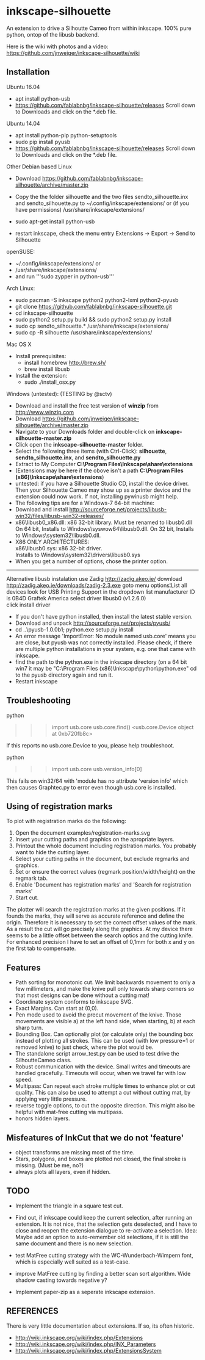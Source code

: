 inkscape-silhouette
===================

An extension to drive a Silhoutte Cameo from within inkscape.
100% pure python, ontop of the libusb backend.

Here is the wiki with photos and a video: https://github.com/jnweiger/inkscape-silhouette/wiki

Installation
------------

Ubuntu 16.04

* apt install python-usb
* https://github.com/fablabnbg/inkscape-silhouette/releases
  Scroll down to Downloads and click on the *.deb file.

Ubuntu 14.04

* apt install python-pip python-setuptools
* sudo pip install pyusb
* https://github.com/fablabnbg/inkscape-silhouette/releases
  Scroll down to Downloads and click on the *.deb file.


Other Debian based Linux

* Download https://github.com/fablabnbg/inkscape-silhouette/archive/master.zip
* Copy the the folder silhouette and the two files sendto_silhouette.inx and 
sendto_silhouette.py to ~/.config/inkscape/extensions/ or (if you have permissions)  /usr/share/inkscape/extensions/

* sudo apt-get install python-usb
* restart inkscape, check the menu entry Extensions -> Export -> Send to Silhouette


openSUSE:

* ~/.config/inkscape/extensions/ or
* /usr/share/inkscape/extensions/
* and run '''sudo zypper in python-usb'''

Arch Linux:
* sudo pacman -S inkscape python2 python2-lxml python2-pyusb
* git clone https://github.com/fablabnbg/inkscape-silhouette.git
* cd inkscape-silhouette
* sudo python2 setup.py build && sudo python2 setup.py install
* sudo cp sendto_silhouette.* /usr/share/inkscape/extensions/
* sudo cp -R silhouette /usr/share/inkscape/extensions/

Mac OS X
* Install prerequisites:
  * install homebrew http://brew.sh/
  * brew install libusb
* Install the extension:
  * sudo ./install_osx.py

Windows (untested): (TESTING by @sctv)
* Download and install the free test version of **winzip** from http://www.winzip.com
* Download https://github.com/jnweiger/inkscape-silhouette/archive/master.zip
* Navigate to your Downloads folder and double-click on **inkscape-silhouette-master.zip**
* Click open the **inkscape-silhouette-master** folder.
* Select the following three items (with Ctrl-Click): **silhouette**, **sendto_silhouette.inx**, and **sendto_silhouette.py**
* Extract to My Computer **C:\Program Files\Inkscape\share\extensions**
* (Extensions may be here if the obove isn't a path **C:\Program Files (x86)\Inkscape\share\extensions**)
* untested: if you have a Silhouette Studio CD, install the device driver. Then your Silhouette Cameo may show up as a printer device and the extension could now work. If not, installing pywinusb might help.
* The following tips are for a Windows-7 64-bit machine:
 * Download and install http://sourceforge.net/projects/libusb-win32/files/libusb-win32-releases/ 
 * x86\libusb0_x86.dll: x86 32-bit library. Must be renamed to libusb0.dll <br>
   On 64 bit, Installs to Windows\syswow64\libusb0.dll. 
   On 32 bit, Installs to Windows\system32\libusb0.dll. 
 * X86 ONLY ARCHITECTURES:<br> 
   x86\libusb0.sys: x86 32-bit driver.<br>
   Installs to Windows\system32\drivers\libusb0.sys
 * When you get a number of options, chose the printer option.
 -----
 Alternative libusb instalation
  use Zadig http://zadig.akeo.ie/
  download http://zadig.akeo.ie/downloads/zadig-2.3.exe
  goto menu options¦List all devices
  look for USB Printing Support in the dropdown list 
  manufacturer ID is 0B4D Graftek America
  select driver libusb0 (v1.2.6.0)  
  click install driver
* If you don't have python installed, then install the latest stable version. 
* Download and unpack http://sourceforge.net/projects/pyusb/ 
* cd ..\pyusb-1.0.0b1; python.exe setup.py install
* An error message 'ImportError: No module named usb.core' means you are close, but pyusb was not correctly installed. Please check, if there are multiple python installations in your system, e.g. one that came with inkscape.
* find the path to the python.exe in the inkscape directory (on a 64 bit win7 it may be "C:\Program Files (x86)\Inkscape\python\python.exe" 
cd to the pyusb directory again and run it. 
* Restart inkscape




Troubleshooting
---------------

 python
 >>> import usb.core
 >>> usb.core.find()
 <usb.core.Device object at 0xb720fb8c>
 >>> 

If this reports no usb.core.Device to you, please help troubleshoot.

python
>>> import usb.core 
>>> usb.version_info[0]

This fails on win32/64 with 'module has no attribute 'version info' which then causes Graphtec.py to error even though usb.core is installed.


Using of registration marks
---------------------------

To plot with registration marks do the following:

1. Open the document examples/registration-marks.svg
2. Insert your cutting paths and graphics on the apropriate layers.
3. Printout the whole document including registration marks. You probably want to hide the cutting layer. 
4. Select your cutting paths in the document, but exclude regmarks and graphics.
5. Set or ensure the correct values (regmark position/width/height) on the regmark tab.
6. Enable 'Document has registration marks' and 'Search for registration marks'
7. Start cut.

The plotter will search the registration marks at the given positions. If it founds the marks, they will serve as accurate reference and define the origin. Therefore it is necessary to set the correct offset values of the mark. As a result the cut will go precisely along the graphics.
At my device there seems to be a little offset between the search optics and the cutting knife. For enhanced precision I have to set an offset of 0,1mm for both x and y on the first tab to compensate.

Features
--------

* Path sorting for monotonic cut. We limit backwards movement to only a few 
  millimeters, and make the knive pull only towards sharp corners 
  so that most designs can be done without a cutting mat!
* Coordinate system conforms to inkscape SVG.
* Exact Margins. Can start at (0,0).
* Pen mode used to avoid the precut movement of the knive.
  Those movements are visible a) at the left hand side, when 
  starting, b) at each sharp turn.
* Bounding Box. Can optionally plot (or calculate only) 
  the bounding box instead of plotting all strokes.
  This can be used (with low pressure=1 or removed knive) to just 
  check, where the plot would be.
* The standalone script arrow_test.py can be used to test drive
  the SilhoutteCameo class.
* Robust communication with the device. Small writes and timeouts are
  handled gracefully. Timeouts will occur, when we travel far with low speed.
* Multipass: Can repeat each stroke multiple times to enhance plot or 
  cut quality. This can also be used to attempt a cut without cutting mat, by
  applying very little pressure.
* reverse toggle options, to cut the opposite direction. This might also be 
  helpful with mat-free cutting via multipass.
* honors hidden layers.

Misfeatures of InkCut that we do not 'feature'
----------------------------------------------

* object transforms are missing most of the time.
* Stars, polygons, and boxes are plotted not closed, the final stroke 
  is missing. (Must be me, no?)
* always plots all layers, even if hidden.

TODO
----

* Implement the triangle in a square test cut.

* Find out, if inkscape could keep the current selection, after running an
  extension.  It is not nice, that the selection gets deselected, and I have
  to close and reopen the extension dialogue to re-activate a selection.
  Idea: Maybe add an option to auto-remember old selections, if it is still
  the same document and there is no new selection.

* test MatFree cutting strategy with the WC-Wunderbach-Wimpern font, which is especially 
  well suited as a test-case.
* improve MatFree cutting by finding a better scan sort algorithm.
  Wide shadow casting towards negative y?

* Implement paper-zip as a seperate inkscape extension. 

REFERENCES
----------

There is very little documentation about extensions. If so, its often historic.
* http://wiki.inkscape.org/wiki/index.php/Extensions
* http://wiki.inkscape.org/wiki/index.php/INX_Parameters
* http://wiki.inkscape.org/wiki/index.php/ExtensionsSystem
